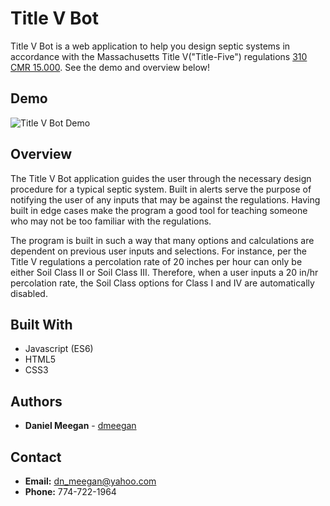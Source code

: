 # Title V Bot

Title V Bot is a web application to help you design septic systems in accordance with the Massachusetts Title V("Title-Five") regulations [310 CMR 15.000](https://www.mass.gov/doc/310-cmr-15000-title-5-of-the-state-environmental-code/download). See the demo and overview below!

## Demo

![Title V Bot Demo](https://gfycat.com/dapperzestyassassinbug)

## Overview

The Title V Bot application guides the user through the necessary design procedure for a typical septic system. Built in alerts serve the purpose of notifying the user of any inputs that may be against the regulations. Having built in edge cases make the program a good tool for teaching someone who may not be too familiar with the regulations.

The program is built in such a way that many options and calculations are dependent on previous user inputs and selections. For instance, per the Title V regulations a percolation rate of 20 inches per hour can only be either Soil Class II or Soil Class III. Therefore, when a user inputs a 20 in/hr percolation rate, the Soil Class options for Class I and IV are automatically disabled.

## Built With

* Javascript (ES6)
* HTML5
* CSS3

## Authors

* **Daniel Meegan** - [dmeegan](https://github.com/dmeegan)

## Contact

* **Email:**  dn_meegan@yahoo.com
* **Phone:**  774-722-1964

